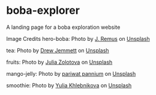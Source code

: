 # boba-explorer
A landing page for a boba exploration website

Image Credits
hero-boba: Photo by <a href="https://unsplash.com/@abbyabby?utm_source=unsplash&utm_medium=referral&utm_content=creditCopyText">J. Remus</a> on <a href="https://unsplash.com/s/photos/bubble-tea?utm_source=unsplash&utm_medium=referral&utm_content=creditCopyText">Unsplash</a>

tea: Photo by <a href="https://unsplash.com/@forleaves?utm_source=unsplash&utm_medium=referral&utm_content=creditCopyText">Drew Jemmett</a> on <a href="https://unsplash.com/s/photos/tea-leaves?utm_source=unsplash&utm_medium=referral&utm_content=creditCopyText">Unsplash</a>

fruits: Photo by <a href="https://unsplash.com/@juliazolotova?utm_source=unsplash&utm_medium=referral&utm_content=creditCopyText">Julia Zolotova</a> on <a href="https://unsplash.com/s/photos/fruits?utm_source=unsplash&utm_medium=referral&utm_content=creditCopyText">Unsplash</a>

mango-jelly: Photo by <a href="https://unsplash.com/@pariwatt?utm_source=unsplash&utm_medium=referral&utm_content=creditCopyText">pariwat pannium</a> on <a href="https://unsplash.com/s/photos/pudding?utm_source=unsplash&utm_medium=referral&utm_content=creditCopyText">Unsplash</a>

smoothie: Photo by <a href="https://unsplash.com/@khlebnikovayulia?utm_source=unsplash&utm_medium=referral&utm_content=creditCopyText">Yulia Khlebnikova</a> on <a href="https://unsplash.com/s/photos/slushy?utm_source=unsplash&utm_medium=referral&utm_content=creditCopyText">Unsplash</a>
  
  
  
